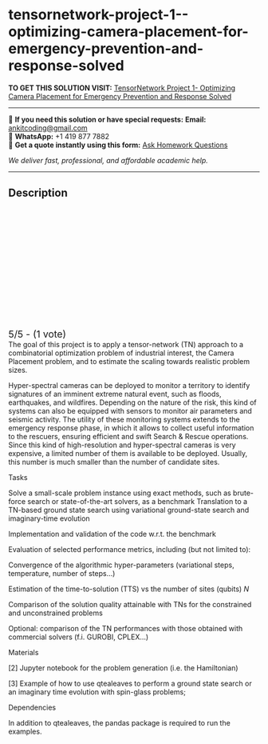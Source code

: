 # tensornetwork-project-1--optimizing-camera-placement-for-emergency-prevention-and-response-solved
**TO GET THIS SOLUTION VISIT:** [TensorNetwork Project 1- Optimizing Camera Placement for Emergency Prevention and Response Solved](https://www.ankitcodinghub.com/product/tensornetwork-optimizing-camera-placement-for-emergency-prevention-and-response-solved/)


---

📩 **If you need this solution or have special requests:** **Email:** ankitcoding@gmail.com  
📱 **WhatsApp:** +1 419 877 7882  
📄 **Get a quote instantly using this form:** [Ask Homework Questions](https://www.ankitcodinghub.com/services/ask-homework-questions/)

*We deliver fast, professional, and affordable academic help.*

---

<h2>Description</h2>



<div class="kk-star-ratings kksr-auto kksr-align-center kksr-valign-top" data-payload="{&quot;align&quot;:&quot;center&quot;,&quot;id&quot;:&quot;126134&quot;,&quot;slug&quot;:&quot;default&quot;,&quot;valign&quot;:&quot;top&quot;,&quot;ignore&quot;:&quot;&quot;,&quot;reference&quot;:&quot;auto&quot;,&quot;class&quot;:&quot;&quot;,&quot;count&quot;:&quot;1&quot;,&quot;legendonly&quot;:&quot;&quot;,&quot;readonly&quot;:&quot;&quot;,&quot;score&quot;:&quot;5&quot;,&quot;starsonly&quot;:&quot;&quot;,&quot;best&quot;:&quot;5&quot;,&quot;gap&quot;:&quot;4&quot;,&quot;greet&quot;:&quot;Rate this product&quot;,&quot;legend&quot;:&quot;5\/5 - (1 vote)&quot;,&quot;size&quot;:&quot;24&quot;,&quot;title&quot;:&quot;TensorNetwork Project 1- Optimizing Camera Placement for Emergency Prevention and Response Solved&quot;,&quot;width&quot;:&quot;138&quot;,&quot;_legend&quot;:&quot;{score}\/{best} - ({count} {votes})&quot;,&quot;font_factor&quot;:&quot;1.25&quot;}">

<div class="kksr-stars">

<div class="kksr-stars-inactive">
            <div class="kksr-star" data-star="1" style="padding-right: 4px">


<div class="kksr-icon" style="width: 24px; height: 24px;"></div>
        </div>
            <div class="kksr-star" data-star="2" style="padding-right: 4px">


<div class="kksr-icon" style="width: 24px; height: 24px;"></div>
        </div>
            <div class="kksr-star" data-star="3" style="padding-right: 4px">


<div class="kksr-icon" style="width: 24px; height: 24px;"></div>
        </div>
            <div class="kksr-star" data-star="4" style="padding-right: 4px">


<div class="kksr-icon" style="width: 24px; height: 24px;"></div>
        </div>
            <div class="kksr-star" data-star="5" style="padding-right: 4px">


<div class="kksr-icon" style="width: 24px; height: 24px;"></div>
        </div>
    </div>

<div class="kksr-stars-active" style="width: 138px;">
            <div class="kksr-star" style="padding-right: 4px">


<div class="kksr-icon" style="width: 24px; height: 24px;"></div>
        </div>
            <div class="kksr-star" style="padding-right: 4px">


<div class="kksr-icon" style="width: 24px; height: 24px;"></div>
        </div>
            <div class="kksr-star" style="padding-right: 4px">


<div class="kksr-icon" style="width: 24px; height: 24px;"></div>
        </div>
            <div class="kksr-star" style="padding-right: 4px">


<div class="kksr-icon" style="width: 24px; height: 24px;"></div>
        </div>
            <div class="kksr-star" style="padding-right: 4px">


<div class="kksr-icon" style="width: 24px; height: 24px;"></div>
        </div>
    </div>
</div>


<div class="kksr-legend" style="font-size: 19.2px;">
            5/5 - (1 vote)    </div>
    </div>
The goal of this project is to apply a tensor-network (TN) approach to a combinatorial optimization problem of industrial interest, the Camera Placement problem, and to estimate the scaling towards realistic problem sizes.

Hyper-spectral cameras can be deployed to monitor a territory to identify signatures of an imminent extreme natural event, such as floods, earthquakes, and wildfires. Depending on the nature of the risk, this kind of systems can also be equipped with sensors to monitor air parameters and seismic activity. The utility of these monitoring systems extends to the emergency response phase, in which it allows to collect useful information to the rescuers, ensuring efficient and swift Search &amp; Rescue operations. Since this kind of high-resolution and hyper-spectral cameras is very expensive, a limited number of them is available to be deployed. Usually, this number is much smaller than the number of candidate sites.

Tasks

Solve a small-scale problem instance using exact methods, such as brute-force search or state-of-the-art solvers, as a benchmark Translation to a TN-based ground state search using variational ground-state search and imaginary-time evolution

Implementation and validation of the code w.r.t. the benchmark

Evaluation of selected performance metrics, including (but not limited to):

Convergence of the algorithmic hyper-parameters (variational steps, temperature, number of steps…)

Estimation of the time-to-solution (TTS) vs the number of sites (qubits) $N$

Comparison of the solution quality attainable with TNs for the constrained and unconstrained problems

Optional: comparison of the TN performances with those obtained with commercial solvers (f.i. GUROBI, CPLEX…)

Materials

[2] Jupyter notebook for the problem generation (i.e. the Hamiltonian)

[3] Example of how to use qtealeaves to perform a ground state search or an imaginary time evolution with spin-glass problems;

Dependencies

In addition to qtealeaves, the pandas package is required to run the examples.
